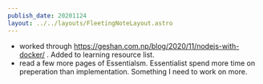 ```yaml
---
publish_date: 20201124
layout: ../../layouts/FleetingNoteLayout.astro
---
```

- worked through https://geshan.com.np/blog/2020/11/nodejs-with-docker/ . Added to learning resource list.
- read a few more pages of Essentialsm. Essentialist spend more time on preperation than implementation. Something I need to work on more.
